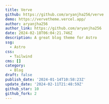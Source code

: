 ```yaml
---
title: Verve
github: https://github.com/aryanjha256/verve
demo: https://vervetheme.vercel.app/
author: aryanjha256
author_link: https://github.com/aryanjha256
date: 2024-02-18T06:04:21.746Z
description: A great blog theme for Astro
ssg:
  - Astro
css:
  - Tailwind
cms: []
category:
  - Blog
draft: false
publish_date: '2024-01-14T10:58:23Z'
update_date: '2024-02-11T21:48:59Z'
github_star: 10
github_fork: 2
---
```

